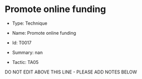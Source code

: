 # Promote online funding

* Type: Technique

* Name: Promote online funding

* Id: T0017

* Summary: nan

* Tactic: TA05

DO NOT EDIT ABOVE THIS LINE - PLEASE ADD NOTES BELOW
